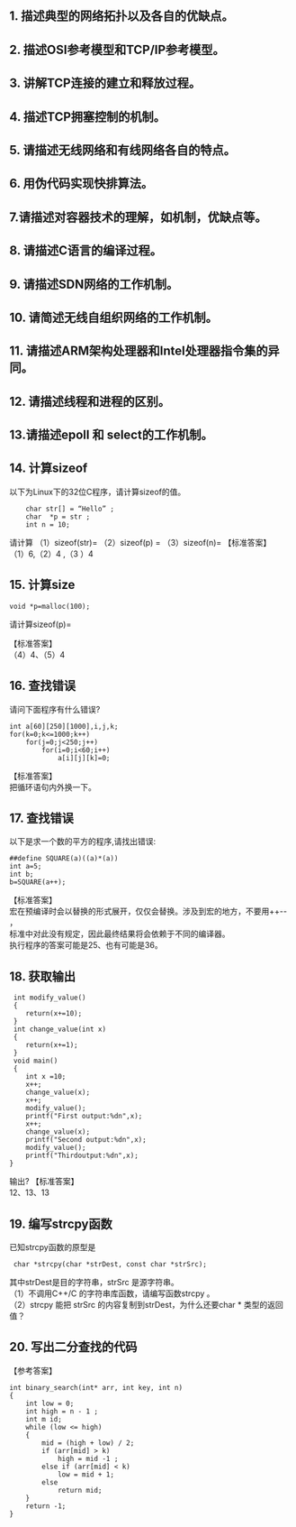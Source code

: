 
## 1. 描述典型的网络拓扑以及各自的优缺点。


## 2. 描述OSI参考模型和TCP/IP参考模型。


## 3. 讲解TCP连接的建立和释放过程。


## 4. 描述TCP拥塞控制的机制。


## 5. 请描述无线网络和有线网络各自的特点。


## 6. 用伪代码实现快排算法。


## 7.请描述对容器技术的理解，如机制，优缺点等。


## 8. 请描述C语言的编译过程。


## 9. 请描述SDN网络的工作机制。


## 10. 请简述无线自组织网络的工作机制。


## 11. 请描述ARM架构处理器和Intel处理器指令集的异同。


## 12. 请描述线程和进程的区别。


## 13.请描述epoll 和 select的工作机制。

## 14. 计算sizeof

以下为Linux下的32位C程序，请计算sizeof的值。
```
    char str[] = “Hello” ; 
    char  *p = str ; 
    int n = 10; 
```
 请计算
（1）sizeof(str)= （2）sizeof(p) =
（3）sizeof(n)=
【标准答案】   
（1）6,（2）4 ,（3 ）4  

## 15. 计算size
```
void *p=malloc(100);
``` 
请计算sizeof(p)=   

【标准答案】   
（4）4、（5）4

## 16. 查找错误  
请问下面程序有什么错误?   
``` 
int a[60][250][1000],i,j,k;
for(k=0;k<=1000;k++)
    for(j=0;j<250;j++)
 	    for(i=0;i<60;i++)
 		    a[i][j][k]=0;
```
【标准答案】   
把循环语句内外换一下。

## 17. 查找错误   

以下是求一个数的平方的程序,请找出错误:   
```
##define SQUARE(a)((a)*(a))
int a=5;
int b;
b=SQUARE(a++);
```
【标准答案】   
宏在预编译时会以替换的形式展开，仅仅会替换。涉及到宏的地方，不要用++-- ，   
标准中对此没有规定，因此最终结果将会依赖于不同的编译器。   
执行程序的答案可能是25、也有可能是36。   

## 18. 获取输出

```
 int modify_value()
 {
    return(x+=10);
 }
 int change_value(int x)
 {
    return(x+=1);
 }
 void main()
 {
    int x =10;
    x++;
    change_value(x);
    x++;
    modify_value();
    printf("First output:%dn",x);
    x++;
    change_value(x);
    printf("Second output:%dn",x);
    modify_value();
    printf("Thirdoutput:%dn",x);
}
```
输出?
【标准答案】   
12、13、13

## 19. 编写strcpy函数   

已知strcpy函数的原型是   

```
 char *strcpy(char *strDest, const char *strSrc);
```

其中strDest是目的字符串，strSrc 是源字符串。   
（1）不调用C++/C 的字符串库函数，请编写函数strcpy 。   
（2）strcpy 能把 strSrc 的内容复制到strDest，为什么还要char * 类型的返回值？   

## 20. 写出二分查找的代码   

【参考答案】   
```
int binary_search(int* arr, int key, int n)
{
    int low = 0;
    int high = n - 1 ;
    int m id;
    while (low <= high)
    {
	    mid = (high + low) / 2;
	    if (arr[mid] > k)
		    high = mid -1 ;
        else if (arr[mid] < k)
            low = mid + 1;
        else
            return mid;
    }
    return -1;
}
```
